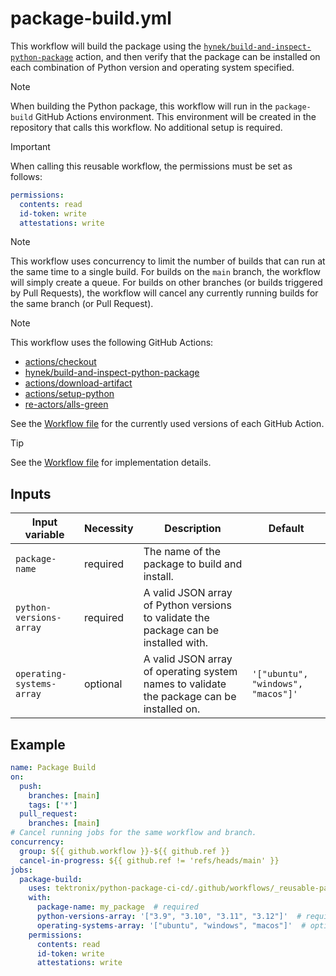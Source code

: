 # package-build.yml

This workflow will build the package using the
[`hynek/build-and-inspect-python-package`](https://github.com/hynek/build-and-inspect-python-package)
action, and then verify that the package can be installed on each combination of Python version
and operating system specified.

> [!NOTE]
> When building the Python package, this workflow will run in the `package-build` GitHub Actions environment.
> This environment will be created in the repository that calls this workflow. No additional setup is required.

> [!IMPORTANT]
> When calling this reusable workflow, the permissions must be set as follows:
>
> ```yaml
> permissions:
>   contents: read
>   id-token: write
>   attestations: write
> ```

> [!NOTE]
> This workflow uses concurrency to limit the number of builds that can run at the same time
> to a single build. For builds on the `main` branch, the workflow will simply create a queue.
> For builds on other branches (or builds triggered by Pull Requests), the workflow will cancel
> any currently running builds for the same branch (or Pull Request).

> [!NOTE]
> This workflow uses the following GitHub Actions:
>
> - [actions/checkout](https://github.com/actions/checkout)
> - [hynek/build-and-inspect-python-package](https://github.com/hynek/build-and-inspect-python-package)
> - [actions/download-artifact](https://github.com/actions/download-artifact)
> - [actions/setup-python](https://github.com/actions/setup-python)
> - [re-actors/alls-green](https://github.com/re-actors/alls-green)
>
> See the [Workflow file][workflow-file] for the currently used versions of each GitHub Action.

> [!TIP]
> See the [Workflow file][workflow-file] for implementation details.

## Inputs

| Input variable            | Necessity | Description                                                                               | Default                            |
| ------------------------- | --------- | ----------------------------------------------------------------------------------------- | ---------------------------------- |
| `package-name`            | required  | The name of the package to build and install.                                             |                                    |
| `python-versions-array`   | required  | A valid JSON array of Python versions to validate the package can be installed with.      |                                    |
| `operating-systems-array` | optional  | A valid JSON array of operating system names to validate the package can be installed on. | `'["ubuntu", "windows", "macos"]'` |

## Example

```yaml
name: Package Build
on:
  push:
    branches: [main]
    tags: ['*']
  pull_request:
    branches: [main]
# Cancel running jobs for the same workflow and branch.
concurrency:
  group: ${{ github.workflow }}-${{ github.ref }}
  cancel-in-progress: ${{ github.ref != 'refs/heads/main' }}
jobs:
  package-build:
    uses: tektronix/python-package-ci-cd/.github/workflows/_reusable-package-build.yml@v1.1.1
    with:
      package-name: my_package  # required
      python-versions-array: '["3.9", "3.10", "3.11", "3.12"]'  # required
      operating-systems-array: '["ubuntu", "windows", "macos"]'  # optional
    permissions:
      contents: read
      id-token: write
      attestations: write
```

[workflow-file]: ../.github/workflows/_reusable-package-build.yml
